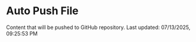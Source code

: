 # Auto Push File

Content that will be pushed to GitHub repository.
Last updated: 07/13/2025, 09:25:53 PM